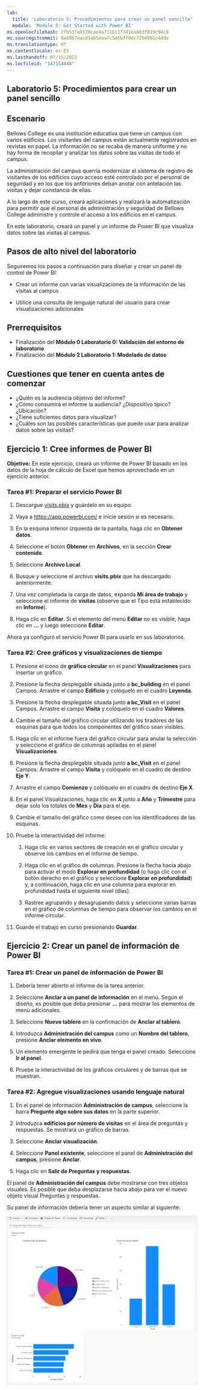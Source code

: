 ```yaml
---
lab:
  title: 'Laboratorio 5: Procedimientos para crear un panel sencillo'
  module: 'Module 5: Get Started with Power BI'
ms.openlocfilehash: 2fb53fa9130cae4a711b11f341ea663f019c94c8
ms.sourcegitcommit: 8a89b7eacd1a65eaa7c5d6bff0dc7254991c4dde
ms.translationtype: HT
ms.contentlocale: es-ES
ms.lasthandoff: 07/15/2022
ms.locfileid: "147154448"
---
```

## <a name="lab-5-how-to-build-a-simple-dashboard"></a>Laboratorio 5: Procedimientos para crear un panel sencillo

## <a name="scenario"></a>Escenario

Bellows College es una institución educativa que tiene un campus con varios edificios. Los visitantes del campus están actualmente registrados en revistas en papel. La información no se recaba de manera uniforme y no hay forma de recopilar y analizar los datos sobre las visitas de todo el campus.

La administración del campus querría modernizar el sistema de registro de visitantes de los edificios cuyo acceso esté controlado por el personal de seguridad y en los que los anfitriones deban anotar con antelación las visitas y dejar constancia de ellas.

A lo largo de este curso, creará aplicaciones y realizará la automatización para permitir que el personal de administración y seguridad de Bellows College administre y controle el acceso a los edificios en el campus.

En este laboratorio, creará un panel y un informe de Power BI que visualiza datos sobre las visitas al campus.

## <a name="high-level-lab-steps"></a>Pasos de alto nivel del laboratorio

Seguiremos los pasos a continuación para diseñar y crear un panel de control de Power BI:

-   Crear un informe con varias visualizaciones de la información de las visitas al campus

-   Utilice una consulta de lenguaje natural del usuario para crear visualizaciones adicionales

## <a name="prerequisites"></a>Prerrequisitos

- Finalización del **Módulo 0 Laboratorio 0: Validación del entorno de laboratorio**
- Finalización del **Módulo 2 Laboratorio 1: Modelado de datos**

## <a name="things-to-consider-before-you-begin"></a>Cuestiones que tener en cuenta antes de comenzar

-   ¿Quién es la audiencia objetivo del informe?
-   ¿Cómo consumirá el informe la audiencia? ¿Dispositivo típico? ¿Ubicación?
-   ¿Tiene suficientes datos para visualizar?
-   ¿Cuáles son las posibles características que puede usar para analizar datos sobre las visitas?

## <a name="exercise-1-create-power-bi-report"></a>Ejercicio 1: Cree informes de Power BI

**Objetivo:** En este ejercicio, creará un informe de Power BI basado en los datos de la hoja de cálculo de Excel que hemos aprovechado en un ejercicio anterior.

### <a name="task-1-prepare-power-bi-service"></a>Tarea \#1: Preparar el servicio Power BI

1.  Descargue [visits.pbix](https://github.com/MicrosoftLearning/PL-900-Microsoft-Power-Platform-Fundamentals/raw/master/Allfiles/visits.pbix) y guárdelo en su equipo.

2.  Vaya a <https://app.powerbi.com/> e inicie sesión si es necesario.

3.  En la esquina inferior izquierda de la pantalla, haga clic en **Obtener datos**.

4.  Seleccione el botón **Obtener** en **Archivos**, en la sección **Crear contenido**.

5.  Seleccione **Archivo Local**.

6.  Busque y seleccione el archivo **visits.pbix** que ha descargado anteriormente.

7.  Una vez completada la carga de datos, expanda **Mi área de trabajo** y seleccione el informe de **visitas** (observe que el Tipo está establecido en **Informe**).

8.  Haga clic en **Editar**. Si el elemento del menú **Editar** no es visible, haga clic en **...** y luego seleccione **Editar**.

Ahora ya configuró el servicio Power BI para usarlo en sus laboratorios.

### <a name="task-2-create-chart-and-time-visualizations"></a>Tarea \#2: Cree gráficos y visualizaciones de tiempo

1.  Presione el icono de **gráfico circular** en el panel **Visualizaciones** para insertar un gráfico.

2.  Presione la flecha desplegable situada junto a **bc_building** en el panel Campos. Arrastre el campo **Edificio** y colóquelo en el cuadro **Leyenda**.

3.  Presione la flecha desplegable situada junto **a bc_Visit** en el panel Campos. Arrastre el campo **Visita** y colóquelo en el cuadro **Valores**.

4.  Cambie el tamaño del gráfico circular utilizando los tiradores de las esquinas para que todos los componentes del gráfico sean visibles.

5.  Haga clic en el informe fuera del gráfico circular para anular la selección y seleccione el gráfico de columnas apiladas en el panel **Visualizaciones**.

6.  Presione la flecha desplegable situada junto **a bc_Visit** en el panel Campos. Arrastre el campo **Visita** y colóquelo en el cuadro de destino **Eje Y**.

7.  Arrastre el campo **Comienzo** y colóquelo en el cuadro de destino **Eje X**.

8.  En el panel Visualizaciones, haga clic en **X** junto a **Año** y **Trimestre** para dejar solo los totales de **Mes** y **Día** para el eje.

9.  Cambie el tamaño del gráfico como desee con los identificadores de las esquinas.

10. Pruebe la interactividad del informe:

    1.  Haga clic en varios sectores de creación en el gráfico circular y observe los cambios en el informe de tiempo.

    2.  Haga clic en el gráfico de columnas. Presione la flecha hacia abajo para activar el modo **Explorar en profundidad** (o haga clic con el botón derecho en el gráfico y seleccione **Explorar en profundidad**) y, a continuación, haga clic en una columna para explorar en profundidad hasta el siguiente nivel (días).

    3.  Rastree agrupando y desagrupando datos y seleccione varias barras en el gráfico de columnas de tiempo para observar los cambios en el informe circular.

11. Guarde el trabajo en curso presionando **Guardar**.

## <a name="exercise-2-create-power-bi-dashboard"></a>Ejercicio 2: Crear un panel de información de Power BI

### <a name="task-1-create-power-bi-dashboard"></a>Tarea \#1: Crear un panel de información de Power BI

1.  Debería tener abierto el informe de la tarea anterior.

2.  Seleccione **Anclar a un panel de información** en el menú. Según el diseño, es posible que deba presionar **...** para mostrar los elementos de menú adicionales.

3.  Seleccione **Nuevo tablero** en la confirmación de **Anclar al tablero**.

4.  Introduzca **Administración del campus** como un **Nombre del tablero**, presione **Anclar elemento en vivo**.

5.  Un elemento emergente le pedirá que tenga el panel creado. Seleccione **Ir al panel**.

6.  Pruebe la interactividad de los gráficos circulares y de barras que se muestran.

### <a name="task-2-add-visualizations-using-natural-language"></a>Tarea \#2: Agregue visualizaciones usando lenguaje natural

1.  En el panel de información **Administración de campus**, seleccione la barra **Pregunte algo sobre sus datos** en la parte superior.

2.  Introduzca **edificios por número de visitas** en el área de preguntas y respuestas. Se mostrará un gráfico de barras.

3.  Seleccione **Anclar visualización**.

4.  Seleccione **Panel existente**, seleccione el panel de **Administración del campus**, presione **Anclar**.

5.  Haga clic en **Salir de Preguntas y respuestas**.

El panel de **Administración del campus** debe mostrarse con tres objetos visuales. Es posible que deba desplazarse hacia abajo para ver el nuevo objeto visual Preguntas y respuestas.

Su panel de información debería tener un aspecto similar al siguiente:

![](media/5-powerbi-result.png)